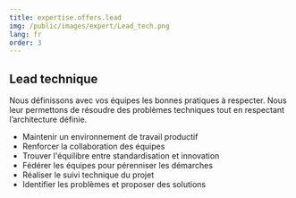```yaml
---
title: expertise.offers.lead
img: /public/images/expert/Lead_tech.png
lang: fr 
order: 3
---
```


## Lead technique

Nous définissons avec vos équipes les bonnes pratiques à respecter. Nous leur permettons de résoudre des problèmes techniques tout en respectant l’architecture définie.

* Maintenir un environnement de travail productif
* Renforcer la collaboration des équipes
* Trouver l'équilibre entre standardisation et innovation
* Fédérer les équipes pour pérenniser les démarches
* Réaliser le suivi technique du projet
* Identifier les problèmes et proposer des solutions
